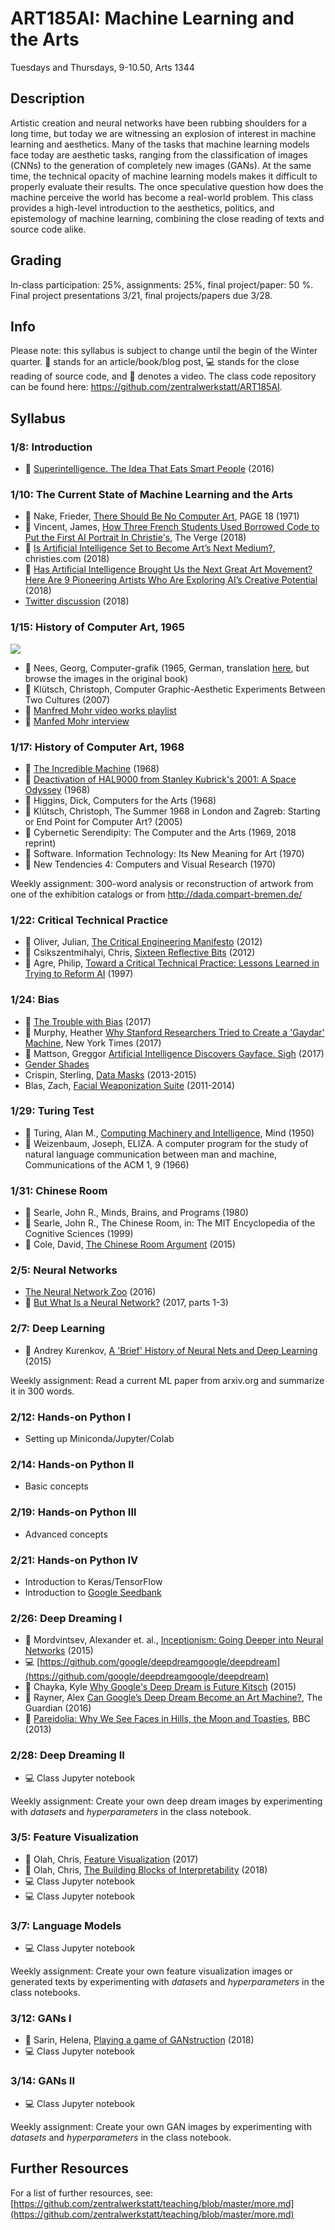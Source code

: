 # ART185AI: Machine Learning and the Arts

Tuesdays and Thursdays, 9-10.50, Arts 1344

## Description

Artistic creation and neural networks have been rubbing shoulders for a long time, but today we are witnessing an explosion of interest in machine learning and aesthetics. Many of the tasks that machine learning models face today are aesthetic tasks, ranging from the classification of images (CNNs) to the generation of completely new images (GANs). At the same time, the technical opacity of machine learning models makes it difficult to properly evaluate their results. The once speculative question how does the machine perceive the world has become a real-world problem. This class provides a high-level introduction to the aesthetics, politics, and epistemology of machine learning, combining the close reading of texts and source code alike.

## Grading

In-class participation: 25%, assignments: 25%, final project/paper: 50 %. Final project presentations 3/21, final projects/papers due 3/28.

## Info 

Please note: this syllabus is subject to change until the begin of the Winter quarter. :book: stands for an article/book/blog post, :computer: stands for the close reading of source code, and :vhs: denotes a video. The class code repository can be found here: https://github.com/zentralwerkstatt/ART185AI.

## Syllabus

### 1/8: Introduction

- :vhs: [Superintelligence. The Idea That Eats Smart People](https://www.youtube.com/watch?v=kErHiET5YPw) (2016)

### 1/10: The Current State of Machine Learning and the Arts

- :book: Nake, Frieder, [There Should Be No Computer Art](http://computer-arts-society.com/uploads/page-18.pdf), PAGE 18 (1971)
- :book: Vincent, James, [How Three French Students Used Borrowed Code to Put the First AI Portrait In Christie's](https://www.theverge.com/2018/10/23/18013190/ai-art-portrait-auction-christies-belamy-obvious-robbie-barrat-gans), The Verge (2018)
- :book: [Is Artificial Intelligence Set to Become Art’s Next Medium?](https://www.christies.com/features/A-collaboration-between-two-artists-one-human-one-a-machine-9332-1.aspx
), christies.com (2018)
- :book: [Has Artificial Intelligence Brought Us the Next Great Art Movement? Here Are 9 Pioneering Artists Who Are Exploring AI’s Creative Potential](https://news.artnet.com/market/9-artists-artificial-intelligence-1384207) (2018)
- [Twitter discussion](https://twitter.com/DrBeef_/status/1055285640420483073) (2018)

### 1/15: History of Computer Art, 1965

<a href="http://www.emohr.com"><img src="http://www.emohr.com/images/p036a.gif"></a>

- :book: Nees, Georg, Computer-grafik (1965, German, translation [here](http://dada.compart-bremen.de/docUploads/Bense_Manifest.pdf), but browse the images in the original book)
- :book: Klütsch, Christoph, Computer Graphic-Aesthetic Experiments Between Two Cultures (2007)
- :vhs: [Manfred Mohr video works playlist](https://www.youtube.com/playlist?list=PL_0LKGAwYuw7nT63wqzVLFvW2L4rw53qb)
- :vhs: [Manfed Mohr interview](https://www.youtube.com/watch?v=THaQGTMWhFA)

### 1/17: History of Computer Art, 1968

- :vhs: [The Incredible Machine](https://www.youtube.com/watch?v=iwVu2BWLZqA) (1968)
- :vhs: [Deactivation of HAL9000 from Stanley Kubrick's 2001: A Space Odyssey](https://www.youtube.com/watch?v=I1iRWKARwTY) (1968)
- :book: Higgins, Dick, Computers for the Arts (1968)
- :book: Klütsch, Christoph, The Summer 1968 in London and Zagreb: Starting or End Point for Computer Art? (2005)
- :book: Cybernetic Serendipity: The Computer and the Arts (1969, 2018 reprint)
- :book: Software. Information Technology: Its New Meaning for Art (1970)
- :book: New Tendencies 4: Computers and Visual Research (1970)

Weekly assignment: 300-word analysis or reconstruction of artwork from one of the exhibition catalogs or from http://dada.compart-bremen.de/

### 1/22: Critical Technical Practice

- :book: Oliver, Julian, [The Critical Engineering Manifesto](http://conceptlab.com/criticalmaking/PDFs/CriticalMaking2012Hertz-Manifestos-pp41-OliverSavicicVasiliev-TheCriticalEngineeringManifesto.pdf) (2012)
- :book: Csikszentmihalyi, Chris, [Sixteen Reflective Bits](http://conceptlab.com/criticalmaking/PDFs/CriticalMaking2012Hertz-Manifestos-pp23to32-Csikszentmihalyi-SixteenReflectiveBits.pdf) (2012)
- :book: Agre, Philip, [Toward a Critical Technical Practice: Lessons Learned in Trying to Reform AI](http://polaris.gseis.ucla.edu/pagre/critical.html) (1997)

### 1/24: Bias

- :vhs: [The Trouble with Bias](https://www.youtube.com/watch?v=fMym_BKWQzk&t=698s) (2017)
- :book: Murphy, Heather [Why Stanford Researchers Tried to Create a 'Gaydar' Machine](https://www.nytimes.com/2017/10/09/science/stanford-sexual-orientation-study.html), New York Times (2017)
- :book: Mattson, Greggor [Artificial Intelligence Discovers Gayface. Sigh](https://greggormattson.com/2017/09/09/artificial-intelligence-discovers-gayface/) (2017)
- [Gender Shades](http://gendershades.org/)
- Crispin, Sterling, [Data Masks](http://www.sterlingcrispin.com/data-masks.html) (2013-2015)
- Blas, Zach, [Facial Weaponization Suite](http://www.zachblas.info/works/facial-weaponization-suite/) (2011-2014)

### 1/29: Turing Test

- :book: Turing, Alan M., [Computing Machinery and Intelligence](https://www.jstor.org/stable/2251299), Mind  (1950)
- :book: Weizenbaum, Joseph, ELIZA. A computer program for the study of natural language communication between man and machine, Communications of the ACM 1, 9 (1966)

### 1/31: Chinese Room

- :book: Searle, John R., Minds, Brains, and Programs (1980)
- :book: Searle, John R., The Chinese Room, in: The MIT Encyclopedia of the Cognitive Sciences (1999)
- :book: Cole, David, [The Chinese Room Argument](https://plato.stanford.edu/entries/chinese-room/) (2015)

### 2/5: Neural Networks

- [The Neural Network Zoo](http://www.asimovinstitute.org/neural-network-zoo/) (2016)
- :vhs: [But What Is a Neural Network?](https://www.youtube.com/watch?v=aircAruvnKk) (2017, parts 1-3)

### 2/7: Deep Learning

- :book: Andrey Kurenkov, [A 'Brief' History of Neural Nets and Deep Learning](http://www.andreykurenkov.com/writing/a-brief-history-of-neural-nets-and-deep-learning/) (2015)

Weekly assignment: Read a current ML paper from arxiv.org and summarize it in 300 words.

### 2/12: Hands-on Python I

- Setting up Miniconda/Jupyter/Colab

### 2/14: Hands-on Python II

- Basic concepts

### 2/19: Hands-on Python III

- Advanced concepts

### 2/21: Hands-on Python IV

- Introduction to Keras/TensorFlow
- Introduction to [Google Seedbank](https://research.google.com/seedbank/)

### 2/26: Deep Dreaming I

- :book: Mordvintsev, Alexander et. al., [Inceptionism: Going Deeper into Neural Networks](https://research.googleblog.com/2015/06/inceptionism-going-deeper-into-neural.html) (2015)
- :computer: [https://github.com/google/deepdreamgoogle/deepdream](https://github.com/google/deepdreamgoogle/deepdream)
- :book: Chayka, Kyle [Why Google's Deep Dream is Future Kitsch](https://psmag.com/environment/googles-deep-dream-is-future-kitsch) (2015)
- :book: Rayner, Alex [Can Google’s Deep Dream Become an Art Machine?](https://www.theguardian.com/artanddesign/2016/mar/28/google-deep-dream-art), The Guardian (2016)
- :book: [Pareidolia: Why We See Faces in Hills, the Moon and Toasties](https://www.bbc.com/news/magazine-22686500), BBC (2013)

### 2/28: Deep Dreaming II

- :computer: Class Jupyter notebook

Weekly assignment: Create your own deep dream images by experimenting with *datasets* and *hyperparameters* in the class notebook.

### 3/5: Feature Visualization

- :book: Olah, Chris, [Feature Visualization](https://distill.pub/2017/feature-visualization) (2017)
- :book: Olah, Chris, [The Building Blocks of Interpretability](https://distill.pub/2018/building-blocks) (2018)
- :computer: Class Jupyter notebook
- :computer: Class Jupyter notebook

### 3/7: Language Models

- :computer: Class Jupyter notebook

Weekly assignment: Create your own feature visualization images or generated texts by experimenting with *datasets* and *hyperparameters* in the class notebooks.

### 3/12: GANs I

- :book: Sarin, Helena, [Playing a game of GANstruction](https://thegradient.pub/playing-a-game-of-ganstruction/) (2018)
- :computer: Class Jupyter notebook

### 3/14: GANs II

- :computer: Class Jupyter notebook

Weekly assignment: Create your own GAN images by experimenting with *datasets* and *hyperparameters* in the class notebook.

## Further Resources

For a list of further resources, see: [https://github.com/zentralwerkstatt/teaching/blob/master/more.md](https://github.com/zentralwerkstatt/teaching/blob/master/more.md)
